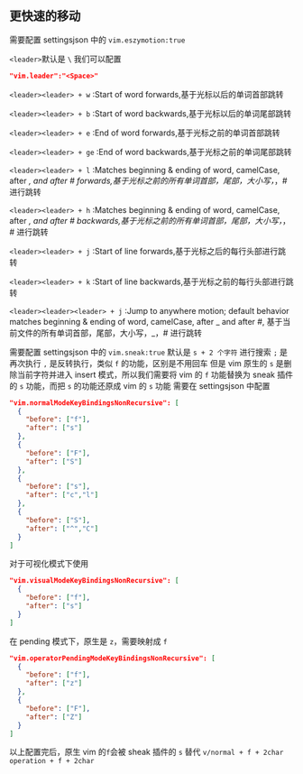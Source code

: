 ## 更快速的移动

需要配置 settingsjson 中的 `vim.eszymotion:true`

`<leader>`默认是 `\` 我们可以配置

```json
"vim.leader":"<Space>"
```

`<leader><leader> + w` :Start of word forwards,基于光标以后的单词首部跳转

`<leader><leader> + b` :Start of word backwards,基于光标以后的单词尾部跳转

`<leader><leader> + e` :End of word forwards,基于光标之前的单词首部跳转

`<leader><leader> + ge` :End of word backwards,基于光标之前的单词尾部跳转

`<leader><leader> + l` :Matches beginning & ending of word, camelCase, after _, and after # forwards,基于光标之前的所有单词首部，尾部，大小写，_，# 进行跳转

`<leader><leader> + h` :Matches beginning & ending of word, camelCase, after _, and after # backwards,基于光标之前的所有单词首部，尾部，大小写，_，# 进行跳转

`<leader><leader> + j` :Start of line forwards,基于光标之后的每行头部进行跳转

`<leader><leader> + k` :Start of line backwards,基于光标之前的每行头部进行跳转

`<leader><leader><leader> + j` :Jump to anywhere motion; default behavior matches beginning & ending of word, camelCase, after _ and after #, 基于当前文件的所有单词首部，尾部，大小写，_，# 进行跳转

需要配置 settingsjson 中的 `vim.sneak:true`
默认是 `s + 2 个字符` 进行搜索 `;` 是再次执行 `,` 是反转执行，类似 `f` 的功能，区别是不用回车
但是 vim 原生的 `s` 是删除当前字符并进入 insert 模式，所以我们需要将 vim 的 `f` 功能替换为 sneak 插件的 `s` 功能，而把 `s` 的功能还原成 vim 的 `s` 功能
需要在 settingsjson 中配置

```json
"vim.normalModeKeyBindingsNonRecursive": [
  {
    "before": ["f"],
    "after": ["s"]
  },
  {
    "before": ["F"],
    "after": ["S"]
  },
  {
    "before": ["s"],
    "after": ["c","l"]
  },
  {
    "before": ["S"],
    "after": ["^","C"]
  }
]
```

对于可视化模式下使用

```json
"vim.visualModeKeyBindingsNonRecursive": [
  {
    "before": ["f"],
    "after": ["s"]
  }
]
```

在 pending 模式下，原生是 `z`，需要映射成 `f`

```json
"vim.operatorPendingModeKeyBindingsNonRecursive": [
  {
    "before": ["f"],
    "after": ["z"]
  },
  {
    "before": ["F"],
    "after": ["Z"]
  }
]
```

以上配置完后，原生 vim 的`f`会被 sheak 插件的 `s` 替代
`v/normal + f + 2char`
`operation + f + 2char`
